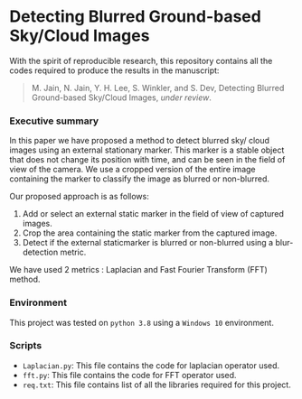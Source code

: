 # Detecting Blurred Ground-based Sky/Cloud Images
With the spirit of reproducible research, this repository contains all the codes required to produce the results in the manuscript:

> M. Jain, N. Jain, Y. H. Lee, S. Winkler, and S. Dev, Detecting Blurred Ground-based Sky/Cloud Images, *under review*.

### Executive summary
In this paper we have proposed a method to detect blurred sky/ cloud images using an external stationary marker. This marker is a stable object that does not change its position with time, and can be seen in the field of view of the camera. We use a cropped version of the entire image containing the marker to classify the image as blurred or non-blurred. 

Our proposed approach is as follows:
1. Add or select an external static marker in the field of view of captured images.
2. Crop the area containing the static marker from the captured image.
3. Detect if the external staticmarker is blurred or non-blurred using a blur-detection metric.

We have used 2 metrics : Laplacian and Fast Fourier Transform (FFT) method.

### Environment 
This project was tested on `python 3.8` using a `Windows 10` environment.

### Scripts
+ `Laplacian.py`: This file contains the code for laplacian operator used.
+ `fft.py`: This file contains the code for FFT operator used.
+ `req.txt`: This file contains list of all the libraries required for this project.
